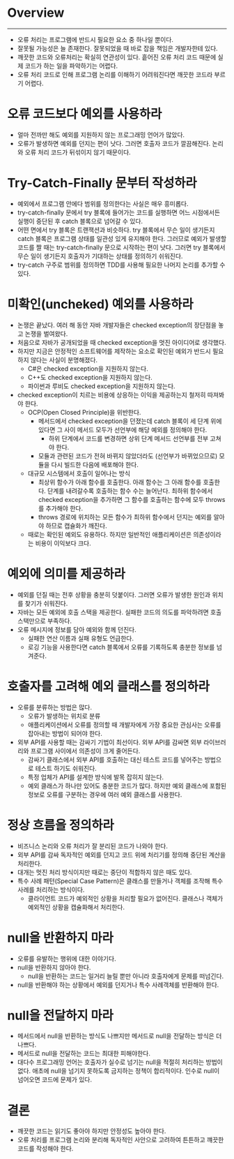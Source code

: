 # Overview

---

- 오류 처리는 프로그램에 반드시 필요한 요소 중 하나일 뿐이다.
- 잘못될 가능성은 늘 존재한다. 잘못되었을 때 바로 잡을 책임은 개발자한테 있다.
- 깨끗한 코드와 오류처리는 확실히 연관성이 있다. 흩어진 오류 처리 코드 때문에 실제 코드가 하는 일을 파악하기는 어렵다.
- 오류 처리 코드로 인해 프로그램 논리를 이해하기 어려워진다면 깨끗한 코드라 부르기 어렵다.

# 오류 코드보다 예외를 사용하라

- 얼마 전까만 해도 예외를 지원하지 않는 프로그래밍 언어가 많았다.
- 오류가 발생하면 예외를 던지는 편이 낫다. 그러면 호출자 코드가 깔끔해진다. 논리와 오류 처리 코드가 뒤섞이지 않기 때문이다.

# Try-Catch-Finally 문부터 작성하라

- 예외에서 프로그램 안에다 범위를 정의한다는 사실은 매우 흥미롭다.
- try-catch-finally 문에서 try 블록에 들어가는 코드를 실행하면 어느 시점에서든 실행이 중단된 후 catch 블록으로 넘어갈 수 있다.
- 어떤 면에서 try 블록은 트랜잭션과 비슷하다. try 블록에서 무슨 일이 생기든지 catch 블록은 프로그램 상태를 일관성 있게 유지해야 한다. 그러므로 예외가 발생할 코드를 짤 때는 try-catch-finally 문으로 시작하는 편이 낫다. 그러면 try 블록에서 무슨 일이 생기든지 호출자가 기대하는 상태를 정의하기 쉬워진다.
- try-catch 구주로 범위를 정의하면 TDD를 사용해 필요한 나머지 논리를 추가할 수 있다.

# 미확인(uncheked) 예외를 사용하라

- 논쟁은 끝났다. 여러 해 동안 자바 개발자들은 checked exception의 장단점을 놓고 논쟁을 벌여왔다.
- 처음으로 자바가 공개되었을 때 checked exception을 멋진 아이디어로 생각했다.
- 하지만 지금은 안정적인 소프트웨어를 제작하는 요소로 확인된 예외가 반드시 필요하지 않다는 사실이 분명해졌다.
    - C#은 checked exception을 지원하지 않는다.
    - C++도 checked exception을 지원하지 않는다.
    - 파이썬과 루비도 checked exception을 지원하지 않는다.
- checked exception이 치르는 비용에 상응하는 이익을 제공하는지 철저히 따져봐야 한다.
    - OCP(Open Closed Principle)을 위반한다.
        - 메서드에서 checked exception을 던졌는데 catch 블록이 세 단계 위에 있다면 그 사이 메서드 모두가 선언부에 해당 예외를 정의해야 한다.
            - 하위 단계에서 코드를 변경하면 상위 단계 메서드 선언부를 전부 고쳐야 한다.
        - 모듈과 관련된 코드가 전혀 바뀌지 않았더라도 (선언부가 바뀌었으므로) 모듈을 다시 빌드한 다음에 배포해야 한다.
    - 대규모 시스템에서 호출이 일어나는 방식
        - 최상위 함수가 아래 함수를 호출한다. 아래 함수는 그 아래 함수를 호출한다. 단계를 내려갈수록 호출하는 함수 수는 늘어난다. 최하위 함수에서 checked exception을 추가하면 그 함수를 호출하는 함수에 모두 throws를 추가해야 한다.
        - throws 경로에 위치하는 모든 함수가 최하위 함수에서 던지는 예외를 알아야 하므로 캡슐화가 깨진다.
    - 때로는 확인된 예외도 유용하다. 하지만 일반적인 애플리케이션은 의존성이라는 비용이 이익보다 크다.

# 예외에 의미를 제공하라

- 예외를 던질 때는 전후 상황을 충분히 덧붙이다. 그러면 오류가 발생한 원인과 위치를 찾기가 쉬워진다.
- 자바는 모든 예외에 호출 스택을 제공한다. 실패한 코드의 의도를 파악하려면 호출 스택만으로 부족하다.
- 오류 메시지에 정보를 담아 예외와 함께 던진다.
    - 실패한 연산 이름과 실패 유형도 언급한다.
    - 로깅 기능을 사용한다면 catch 블록에서 오류를 기록하도록 충분한 정보를 넘겨준다.

# 호출자를 고려해 예외 클래스를 정의하라

- 오류를 분류하는 방법은 많다.
    - 오류가 발생하는 위치로 분류
    - 애플리케이션에서 오류를 정의할 때 개발자에게 가장 중요한 관심사는 오류를 잡아내는 방법이 되어야 한다.
- 외부 API를 사용할 때는 감싸기 기법이 최선이다. 외부 API를 감싸면 외부 라이브러리와 프로그램 사이에서 의존성이 크게 줄어든다.
    - 감싸기 클래스에서 외부 API를 호출하는 대신 테스트 코드를 넣어주는 방법으로 테스트 하기도 쉬워진다.
    - 특정 업체가 API를 설계한 방식에 발목 잡히지 않는다.
    - 예외 클래스가 하나만 있어도 충분한 코드가 많다. 하지만 예외 클래스에 포함된 정보로 오류를 구분하는 경우에 여러 예외 클래스를 사용한다.

# 정상 흐름을 정의하라

- 비즈니스 논리와 오류 처리가 잘 분리된 코드가 나와야 한다.
- 외부 API를 감싸 독자적인 예외를 던지고 코드 위에 처리기를 정의해 중단된 계산을 처리한다.
- 대개는 멋진 처리 방식이지만 때로는 중단이 적합하지 않은 때도 있다.
- 특수 사례 패턴(Special Case Pattern)은 클래스를 만들거나 객체를 조작해 특수 사례를 처리하는 방식이다.
    - 클라이언트 코드가 예외적인 상황을 처리할 필요가 없어진다. 클래스나 객체가 예외적인 상황을 캡슐화해서 처리한다.

# null을 반환하지 마라

- 오류를 유발하는 행위에 대한 이야기다.
- null을 반환하지 않아야 한다.
    - null을 반환하는 코드는 일거리 늘릴 뿐만 아니라 호출자에게 문제를 떠넘긴다.
- null을 반환해야 하는 상황에서 예외를 던지거나 특수 사례객체를 반환해야 한다.

# null을 전달하지 마라

- 메서드에서 null을 반환하는 방식도 나쁘지만 메서드로 null을 전달하는 방식은 더 나쁘다.
- 메서드로 null을 전달하는 코드는 최대한 피해야한다.
- 대다수 프로그래밍 언어는 호출자가 실수로 넘기는 null을 적절히 처리하는 방법이 없다. 애초에 null을 넘기지 못하도록 금지하는 정책이 합리적이다. 인수로 null이 넘어오면 코드에 문제가 있다.

# 결론

- 깨끗한 코드는 읽기도 좋아야 하지만 안정성도 높아야 한다.
- 오류 처리를 프로그램 논리와 분리해 독자적인 사안으로 고려하여 튼튼하고 꺠끗한 코드를 작성해야 한다.

